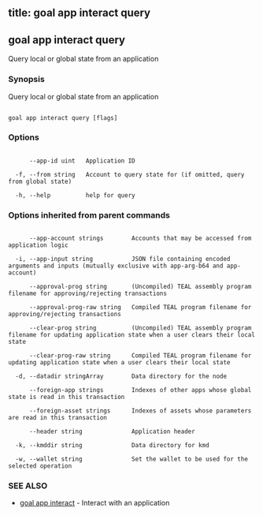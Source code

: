 title: goal app interact query
---
## goal app interact query



Query local or global state from an application



### Synopsis



Query local or global state from an application



```

goal app interact query [flags]

```



### Options



```

      --app-id uint   Application ID

  -f, --from string   Account to query state for (if omitted, query from global state)

  -h, --help          help for query

```



### Options inherited from parent commands



```

      --app-account strings        Accounts that may be accessed from application logic

  -i, --app-input string           JSON file containing encoded arguments and inputs (mutually exclusive with app-arg-b64 and app-account)

      --approval-prog string       (Uncompiled) TEAL assembly program filename for approving/rejecting transactions

      --approval-prog-raw string   Compiled TEAL program filename for approving/rejecting transactions

      --clear-prog string          (Uncompiled) TEAL assembly program filename for updating application state when a user clears their local state

      --clear-prog-raw string      Compiled TEAL program filename for updating application state when a user clears their local state

  -d, --datadir stringArray        Data directory for the node

      --foreign-app strings        Indexes of other apps whose global state is read in this transaction

      --foreign-asset strings      Indexes of assets whose parameters are read in this transaction

      --header string              Application header

  -k, --kmddir string              Data directory for kmd

  -w, --wallet string              Set the wallet to be used for the selected operation

```



### SEE ALSO



* [goal app interact](../../interact/interact/)	 - Interact with an application



